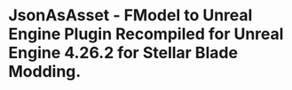 # JsonAsAsset - FModel to Unreal Engine Plugin Recompiled for Unreal Engine 4.26.2 for Stellar Blade Modding.
